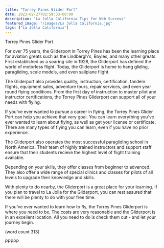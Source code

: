 ```yaml
---
title: "Torrey Pines Glider Port"
date: 2023-02-27T02:59:33-08:00
description: "La Jolla California Tips for Web Success"
featured_image: "/images/La Jolla California.jpg"
tags: ["La Jolla California"]
---
```


Torrey Pines Glider Port

For over 75 years, the Gliderport in Torrey Pines 
has been the learning place for aviation greats
such as the Lindbergh's, Boyles, and many other
greats.  First established as a soaring site in
1928, the Gliderport has defined the world of 
motorless flight.  Today, the Gliderport is home
to hang gliding, paragliding, scale models, and
even sailplane flight.

The Gliderport also provides quality, instruction,
certification, tandem flights, equipment sales,
adventure tours, repair services, and even year
round flying conditions.  From the first day of
instruction to master pilot and instructor 
certifications, the Torrey Pines Gliderport can
support all of your needs with flying.

If you've ever wanted to pursue a career in flying,
the Torrey Pines Glider Port can help you achieve
that very goal.  You can learn everything you've
ever wanted to learn about flying, as well as 
get your license or certificate.  There are many
types of flying you can learn, even if you have
no prior experience.

The Gliderport also operates the most successful
paragliding school in North America.  Their team
of highly trained instructors and support staff
ensure that their students recieve the highest
level of flight training available.  

Depending on your skills, they offer classes
from beginner to advanced.  They also offer a
wide range of special clinics and classes for
pilots of all levels to upgrade their knowledge
and skills.  

With plenty to do nearby, the Gliderport is a 
great place for your learning.  If you plan to 
travel to La Jolla for the Gliderport, you can
rest assured that there will be plenty to do 
with your free time.

If you've ever wanted to learn how to fly, the
Torrey Pines Gliderport is where you need to be.
The costs are very reasonable and the Gliderport
is in an excellent location.  All you need to do
is check them out - and let your journey begin.

(word count 313)

PPPPP

